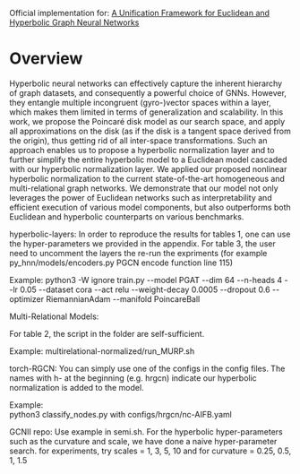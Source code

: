 Official implementation for: [A Unification Framework for Euclidean and Hyperbolic Graph Neural Networks](https://arxiv.org/pdf/2206.04285.pdf)

# Overview
Hyperbolic neural networks can effectively capture the inherent hierarchy of graph datasets, and consequently a powerful choice of GNNs. However, they entangle multiple incongruent (gyro-)vector spaces within a layer, which makes them limited in terms of generalization and scalability. 
In this work, we propose the Poincaré disk model as our search space, and apply all approximations on the disk (as if the disk is a tangent space derived from the origin), thus getting rid of all inter-space transformations. Such an approach enables us to propose a hyperbolic normalization layer and to further simplify the entire hyperbolic model to a Euclidean model cascaded with our hyperbolic normalization layer. We applied our proposed nonlinear hyperbolic normalization to the current state-of-the-art homogeneous and multi-relational graph networks. We demonstrate that our model not only leverages the power of Euclidean networks such as interpretability and efficient execution of various model components, but also outperforms both Euclidean and hyperbolic counterparts on various benchmarks. 

hyperbolic-layers:
In order to reproduce the results for tables 1, one can use the hyper-parameters we provided in the appendix.
For table 3, the user need to uncomment the layers the re-run the expriments (for example py_hnn/models/encoders.py PGCN encode function line 115)

Example:
python3 -W ignore train.py --model PGAT  --dim 64  --n-heads 4  --lr 0.05    --dataset cora    --act relu --weight-decay 0.0005  --dropout 0.6  --optimizer  RiemannianAdam --manifold PoincareBall


Multi-Relational Models:

For table 2, the script in the folder are self-sufficient.

Example: multirelational-normalized/run_MURP.sh


torch-RGCN: 
You can simply use one of the configs in the config files. 
The names with h- at the beginning (e.g. hrgcn) indicate 
our hyperbolic normalization is added to the model.

Example:    
python3 classify_nodes.py with configs/hrgcn/nc-AIFB.yaml


GCNII repo:
Use example in semi.sh. For the hyperbolic hyper-parameters such as the curvature and scale, we have done a naive hyper-parameter search.
for experiments, try scales = 1, 3, 5, 10 and for curvature = 0.25, 0.5, 1, 1.5

